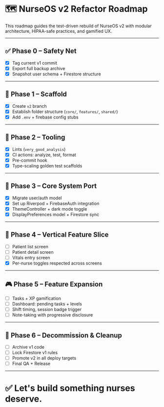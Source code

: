 
# 🗺️ NurseOS v2 Refactor Roadmap

This roadmap guides the test-driven rebuild of NurseOS v2 with modular architecture, HIPAA-safe practices, and gamified UX.

---

## ✅ Phase 0 – Safety Net

- [x] Tag current v1 commit
- [x] Export full backup archive
- [x] Snapshot user schema + Firestore structure

---

## 🧱 Phase 1 – Scaffold

- [x] Create `v2` branch
- [x] Establish folder structure (`core/`, `features/`, `shared/`)
- [x] Add `.env` + firebase config stubs

---

## 🧪 Phase 2 – Tooling

- [x] Lints (`very_good_analysis`)
- [x] CI actions: analyze, test, format
- [x] Pre-commit hook
- [x] Type-scaling golden test scaffolds

---

## 🚀 Phase 3 – Core System Port

- [x] Migrate user/auth model
- [x] Set up Riverpod + FirebaseAuth integration
- [x] ThemeController + dark mode toggle
- [x] DisplayPreferences model + Firestore sync

---

## 🔁 Phase 4 – Vertical Feature Slice

- [ ] Patient list screen
- [ ] Patient detail screen
- [ ] Vitals entry screen
- [x] Per-nurse toggles respected across screens

---

## 🎮 Phase 5 – Feature Expansion

- [ ] Tasks + XP gamification
- [ ] Dashboard: pending tasks + levels
- [ ] Shift timing, session badge trigger
- [ ] Note-taking with progressive disclosure

---

## 🧼 Phase 6 – Decommission & Cleanup

- [ ] Archive v1 code
- [ ] Lock Firestore v1 rules
- [ ] Promote v2 in all deploy targets
- [ ] Final QA + Release

---

# ✅ Let's build something nurses deserve.
